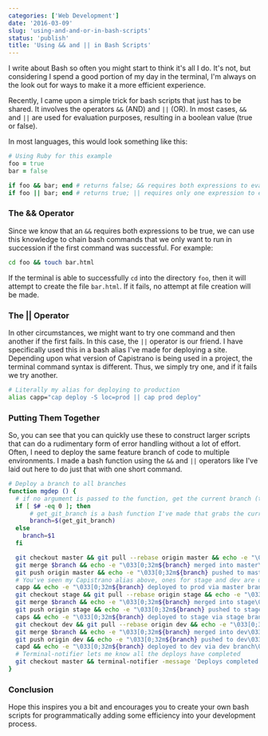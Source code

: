 ```yaml
---
categories: ['Web Development']
date: '2016-03-09'
slug: 'using-and-and-or-in-bash-scripts'
status: 'publish'
title: 'Using && and || in Bash Scripts'
---
```


I write about Bash so often you might start to think it's all I do. It's not, but considering I spend a good portion of my day in the terminal, I'm always on the look out for ways to make it a more efficient experience.

Recently, I came upon a simple trick for bash scripts that just has to be shared. It involves the operators `&&` (AND) and `||` (OR). In most cases, `&&` and `||` are used for evaluation purposes, resulting in a boolean value (true or false).

In most languages, this would look something like this:

```ruby
# Using Ruby for this example
foo = true
bar = false

if foo && bar; end # returns false; && requires both expressions to evaluate to true
if foo || bar; end # returns true; || requires only one expression to evaluate to true

```

### The && Operator

Since we know that an `&&` requires both expressions to be true, we can use this knowledge to chain bash commands that we only want to run in succession if the first command was successful. For example:

```bash
cd foo && touch bar.html

```

If the terminal is able to successfully `cd` into the directory `foo`, then it will attempt to create the file `bar.html`. If it fails, no attempt at file creation will be made.

### The || Operator

In other circumstances, we might want to try one command and then another if the first fails. In this case, the `||` operator is our friend. I have specifically used this in a bash alias I've made for deploying a site. Depending upon what version of Capistrano is being used in a project, the terminal command syntax is different. Thus, we simply try one, and if it fails we try another.

```bash
# Literally my alias for deploying to production
alias capp="cap deploy -S loc=prod || cap prod deploy"

```

### Putting Them Together

So, you can see that you can quickly use these to construct larger scripts that can do a rudimentary form of error handling without a lot of effort. Often, I need to deploy the same feature branch of code to multiple environments. I made a bash function using the `&&` and `||` operators like I've laid out here to do just that with one short command.

```bash
# Deploy a branch to all branches
function mgdep () {
  # if no argument is passed to the function, get the current branch (the feature branch)
  if [ $# -eq 0 ]; then
      # get_git_branch is a bash function I've made that grabs the current branch
      branch=$(get_git_branch)
  else
    branch=$1
  fi

  git checkout master && git pull --rebase origin master && echo -e "\033[0;32mMaster checked out and pulled\033[0m"
  git merge $branch && echo -e "\033[0;32m${branch} merged into master\033[0m"
  git push origin master && echo -e "\033[0;32m${branch} pushed to master\033[0m"
  # You've seen my Capistrano alias above, ones for stage and dev are used further down
  capp && echo -e "\033[0;32m${branch} deployed to prod via master branch\033[0m"
  git checkout stage && git pull --rebase origin stage && echo -e "\033[0;32mStage checked out and pulled\033[0m"
  git merge $branch && echo -e "\033[0;32m${branch} merged into stage\033[0m"
  git push origin stage && echo -e "\033[0;32m${branch} pushed to stage\033[0m"
  caps && echo -e "\033[0;32m${branch} deployed to stage via stage branch\033[0m"
  git checkout dev && git pull --rebase origin dev && echo -e "\033[0;32mDev checked out and pulled\033[0m"
  git merge $branch && echo -e "\033[0;32m${branch} merged into dev\033[0m"
  git push origin dev && echo -e "\033[0;32m${branch} pushed to dev\033[0m"
  capd && echo -e "\033[0;32m${branch} deployed to dev via dev branch\033[0m"
  # Terminal-notifier lets me know all the deploys have completed
  git checkout master && terminal-notifier -message 'Deploys completed. Master checked out.' -sound 'default'
}

```

### Conclusion

Hope this inspires you a bit and encourages you to create your own bash scripts for programmatically adding some efficiency into your development process.
